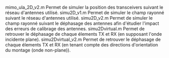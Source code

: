 mimo_ula_2D_v2.m Permet de simuler la position des transceivers suivant le réseau d'antennes utilisé.
simu2D_v1.m Permet de simuler le champ rayonné suivant le réseau d'antennes utilisé.
simu2D_v2.m Permet de simuler le champ rayonné suivant le déphasage des antennes afin d'étudier l'impact des erreurs de calibrage des antennes.
simu2Dvirtual.m Permet de retrouver le déphasage de chaque élements TX et RX (en supposant l'onde incidente plane).
simu2Dvirtual_v2.m Permet de retrouver le déphasage de chaque élements TX et RX (en tenant compte des directions d'orientation du montage (onde non-plane)).
